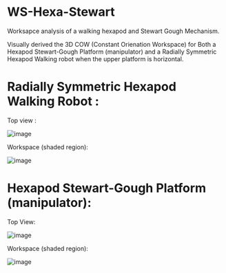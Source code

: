 # WS-Hexa-Stewart
Worksapce analysis of a walking hexapod and Stewart Gough Mechanism.

Visually derived the 3D COW (Constant Orienation Workspace) for Both a Hexapod Stewart-Gough Platform (manipulator) and a Radially Symmetric Hexapod Walking robot when the upper platform is horizontal.

# Radially Symmetric Hexapod Walking Robot : 

Top view : 

![image](https://user-images.githubusercontent.com/64325043/232258269-cc0f07b2-8597-4e08-ac63-6b00ec71fa56.png)

Workspace (shaded region): 

![image](https://user-images.githubusercontent.com/64325043/232258294-1a241fee-d2c8-4c67-b492-5ce1f9d043ab.png)

# Hexapod Stewart-Gough Platform (manipulator):

Top View:

![image](https://user-images.githubusercontent.com/64325043/232258346-2e1d9d80-e69b-4d3d-9517-060f49a2b729.png)

Workspace (shaded region):

![image](https://user-images.githubusercontent.com/64325043/232258379-b457217c-fa0a-4fcb-9295-6cec9048ce42.png)



